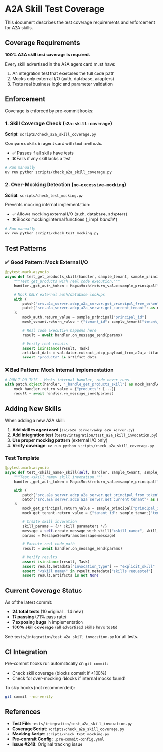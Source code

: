 # A2A Skill Test Coverage

This document describes the test coverage requirements and enforcement for A2A skills.

## Coverage Requirements

**100% A2A skill test coverage is required.**

Every skill advertised in the A2A agent card must have:
1. An integration test that exercises the full code path
2. Mocks only external I/O (auth, database, adapters)
3. Tests real business logic and parameter validation

## Enforcement

Coverage is enforced by pre-commit hooks:

### 1. Skill Coverage Check (`a2a-skill-coverage`)

**Script**: `scripts/check_a2a_skill_coverage.py`

Compares skills in agent card with test methods:
- ✅ Passes if all skills have tests
- ❌ Fails if any skill lacks a test

```bash
# Run manually
uv run python scripts/check_a2a_skill_coverage.py
```

### 2. Over-Mocking Detection (`no-excessive-mocking`)

**Script**: `scripts/check_test_mocking.py`

Prevents mocking internal implementation:
- ✅ Allows mocking external I/O (auth, database, adapters)
- ❌ Blocks mocking internal functions (_impl, _handle_*)

```bash
# Run manually
uv run python scripts/check_test_mocking.py
```

## Test Patterns

### ✅ Good Pattern: Mock External I/O

```python
@pytest.mark.asyncio
async def test_get_products_skill(handler, sample_tenant, sample_principal, validator):
    """Test get_products with real code execution."""
    handler._get_auth_token = MagicMock(return_value=sample_principal["access_token"])

    # Mock ONLY external auth/database lookups
    with (
        patch("src.a2a_server.adcp_a2a_server.get_principal_from_token") as mock_auth,
        patch("src.a2a_server.adcp_a2a_server.get_current_tenant") as mock_tenant,
    ):
        mock_auth.return_value = sample_principal["principal_id"]
        mock_tenant.return_value = {"tenant_id": sample_tenant["tenant_id"]}

        # Real code execution happens here
        result = await handler.on_message_send(params)

        # Verify real results
        assert isinstance(result, Task)
        artifact_data = validator.extract_adcp_payload_from_a2a_artifact(result.artifacts[0])
        assert "products" in artifact_data
```

###  ❌ Bad Pattern: Mock Internal Implementation

```python
# DON'T DO THIS - Mocks internal handler, code never runs!
with patch.object(handler, "_handle_get_products_skill") as mock_handler:
    mock_handler.return_value = {"products": [...]}
    result = await handler.on_message_send(params)
```

## Adding New Skills

When adding a new A2A skill:

1. **Add skill to agent card** (`src/a2a_server/adcp_a2a_server.py`)
2. **Add integration test** (`tests/integration/test_a2a_skill_invocation.py`)
3. **Use proper mocking pattern** (external I/O only)
4. **Verify coverage**: `uv run python scripts/check_a2a_skill_coverage.py`

### Test Template

```python
@pytest.mark.asyncio
async def test_<skill_name>_skill(self, handler, sample_tenant, sample_principal, validator):
    """Test <skill_name> skill invocation."""
    handler._get_auth_token = MagicMock(return_value=sample_principal["access_token"])

    with (
        patch("src.a2a_server.adcp_a2a_server.get_principal_from_token") as mock_get_principal,
        patch("src.a2a_server.adcp_a2a_server.get_current_tenant") as mock_get_tenant,
    ):
        mock_get_principal.return_value = sample_principal["principal_id"]
        mock_get_tenant.return_value = {"tenant_id": sample_tenant["tenant_id"]}

        # Create skill invocation
        skill_params = {/* skill parameters */}
        message = self.create_message_with_skill("<skill_name>", skill_params)
        params = MessageSendParams(message=message)

        # Execute real code path
        result = await handler.on_message_send(params)

        # Verify results
        assert isinstance(result, Task)
        assert result.metadata["invocation_type"] == "explicit_skill"
        assert "<skill_name>" in result.metadata["skills_requested"]
        assert result.artifacts is not None
```

## Current Coverage Status

As of the latest commit:
- **24 total tests** (10 original + 14 new)
- **17 passing** (71% pass rate)
- **7 exposing bugs** in implementation
- **100% skill coverage** (all advertised skills have tests)

See `tests/integration/test_a2a_skill_invocation.py` for all tests.

## CI Integration

Pre-commit hooks run automatically on `git commit`:
- Check skill coverage (blocks commit if <100%)
- Check for over-mocking (blocks if internal mocks found)

To skip hooks (not recommended):
```bash
git commit --no-verify
```

## References

- **Test File**: `tests/integration/test_a2a_skill_invocation.py`
- **Coverage Script**: `scripts/check_a2a_skill_coverage.py`
- **Mocking Script**: `scripts/check_test_mocking.py`
- **Pre-commit Config**: `.pre-commit-config.yaml`
- **Issue #248**: Original tracking issue
